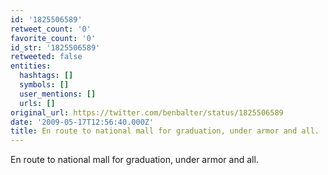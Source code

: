 ```yaml
---
id: '1825506589'
retweet_count: '0'
favorite_count: '0'
id_str: '1825506589'
retweeted: false
entities:
  hashtags: []
  symbols: []
  user_mentions: []
  urls: []
original_url: https://twitter.com/benbalter/status/1825506589
date: '2009-05-17T12:56:40.000Z'
title: En route to national mall for graduation, under armor and all.
---
```


En route to national mall for graduation, under armor and all.